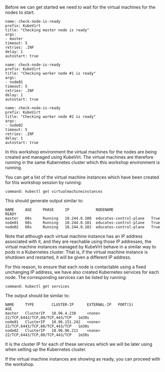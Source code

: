 Before we can get started we need to wait for the virtual machines for the nodes
to start.

```examiner:execute-test
name: check-node-is-ready
prefix: KubeVirt
title: "Checking master node is ready"
args:
- master
timeout: 5
retries: .INF
delay: 1
autostart: true
```

```examiner:execute-test
name: check-node-is-ready
prefix: KubeVirt
title: "Checking worker node #1 is ready"
args:
- node01
timeout: 5
retries: .INF
delay: 1
autostart: true
```

```examiner:execute-test
name: check-node-is-ready
prefix: KubeVirt
title: "Checking worker node #2 is ready"
args:
- node02
timeout: 5
retries: .INF
delay: 1
autostart: true
```

In this workshop environment the virtual machines for the nodes are being
created and managed using KubeVirt. The virtual machines are therefore running
in the same Kubernetes cluster which this workshop environment is running.

You can get a list of the virtual machine instances which have been created for
this workshop session by running:

```terminal:execute
command: kubectl get virtualmachineinstances
```

This should generate output similar to:

```
NAME     AGE     PHASE     IP            NODENAME                 READY
master   60s     Running   10.244.0.100  educates-control-plane   True
node01   60s     Running   10.244.0.101  educates-control-plane   True
node02   60s     Running   10.244.0.102  educates-control-plane   True
```

Note that although each virtual machine instance has an IP address associated
with it, and they are reachable using those IP addresses, the virtual machine
instances managed by KubeVirt behave in a similar way to pods in a Kubernetes
cluster. That is, if the virtual machine instance is shutdown and restarted, it
will be given a different IP address.

For this reason, to ensure that each node is contactable using a fixed
unchanging IP address, we have also created Kubernetes services for each node.
The corresponding services can be listed by running:

```terminal:execute
command: kubectl get services
```

The output should be similar to:

```
NAME     TYPE        CLUSTER-IP      EXTERNAL-IP   PORT(S)                          AGE
master   ClusterIP   10.96.4.238     <none>        22/TCP,6443/TCP,80/TCP,443/TCP   1m30s
node01   ClusterIP   10.96.151.242   <none>        22/TCP,6443/TCP,80/TCP,443/TCP   1m30s
node02   ClusterIP   10.96.96.211    <none>        22/TCP,6443/TCP,80/TCP,443/TCP   1m30s
```

It is the cluster IP for each of these services which we will be later using
when setting up the Kubernetes cluster.

If the virtual machine instances are showing as ready, you can proceed with the
workshop.
